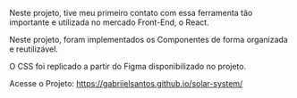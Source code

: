 Neste projeto, tive meu primeiro contato com essa ferramenta tão importante e utilizada no mercado Front-End, o React.

Neste projeto, foram implementados os Componentes de forma organizada e reutilizável.

O CSS foi replicado a partir do Figma disponibilizado no projeto.

Acesse o Projeto: https://gabriielsantos.github.io/solar-system/
